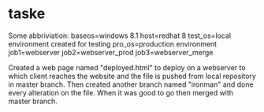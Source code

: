 # taske
Some abbriviation:
baseos=windows 8.1
host=redhat 8
test_os=local environment created for testing
pro_os=production environment
job1=webserver
job2=webserver_prod
job3=webserver_merge

Created a web page named "deployed.html" to deploy on a webserver to which client reaches the website and the file is pushed from local repository in master branch.
Then created another branch named "ironman" and done every alteration on the file.
When it was good to go then merged with master branch.
